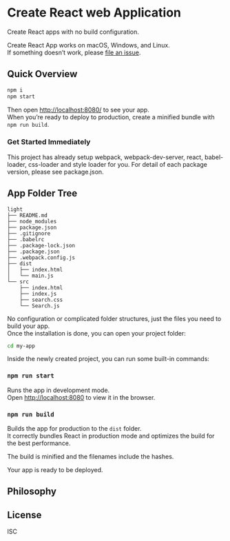 # Create React web Application

Create React apps with no build configuration.

Create React App works on macOS, Windows, and Linux.<br>
If something doesn’t work, please [file an issue](https://github.com/leogong99/light/issues/new).

## Quick Overview

```sh
npm i
npm start
```

Then open [http://localhost:8080/](http://localhost:8080/) to see your app.<br>
When you’re ready to deploy to production, create a minified bundle with `npm run build`.


### Get Started Immediately

This project has already setup webpack, webpack-dev-server, react, babel-loader, css-loader and style loader for you. For detail of each package version, please see package.json.

## App Folder Tree

```
light
├── README.md
├── node_modules
├── package.json
├── .gitignore
├── .babelrc
├── .package-lock.json
├── .package.json
├── .webpack.config.js
├── dist
│   ├── index.html
│   └── main.js
└── src
    ├── index.html
    ├── index.js
    ├── search.css
    └── Search.js
```

No configuration or complicated folder structures, just the files you need to build your app.<br>
Once the installation is done, you can open your project folder:

```sh
cd my-app
```

Inside the newly created project, you can run some built-in commands:

### `npm run start`

Runs the app in development mode.<br>
Open [http://localhost:8080](http://localhost:8080) to view it in the browser.

### `npm run build`

Builds the app for production to the `dist` folder.<br>
It correctly bundles React in production mode and optimizes the build for the best performance.

The build is minified and the filenames include the hashes.<br>

Your app is ready to be deployed.

## Philosophy




## License
ISC
